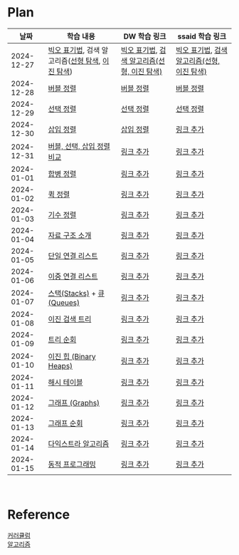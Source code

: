 # Plan

| 날짜        | 학습 내용                                                                                               | DW 학습 링크        | ssaid 학습 링크    |
|-------------|------------------------------------------------------------------------------------------------------|---------------------|-------------------|
| 2024-12-27 | [빅오 표기법](https://github.com/trekhleb/javascript-algorithms#big-o-notation), 검색 알고리즘([선형 탐색](https://github.com/trekhleb/javascript-algorithms/tree/master/src/algorithms/search/linear-search), [이진 탐색](https://github.com/trekhleb/javascript-algorithms/tree/master/src/algorithms/search/binary-search)) | [빅오 표기법](https://river-blinker-42t.notion.site/16a2615bcc3080129a73c260bd2f4b1f?pvs=4), [검색 알고리즘(선형, 이진 탐색)](https://www.notion.so/river-blinker-42t/16a2615bcc3080899771c4fa8a422442)      | [빅오 표기법](https://github.com/swywssaid/TIL/blob/main/algorithm/algorithm-efficiency.md), [검색 알고리즘(선형, 이진 탐색)](https://github.com/swywssaid/TIL/blob/main/algorithm/searching-algorithm.md) |
| 2024-12-28 | [버블 정렬](https://github.com/trekhleb/javascript-algorithms/tree/master/src/algorithms/sorting/bubble-sort)                               | [버블 정렬](https://river-blinker-42t.notion.site/16a2615bcc308095a20dc876737229fa?pvs=74)      | [버블 정렬](https://github.com/swywssaid/TIL/blob/main/algorithm/bubble-sort.md)    |
| 2024-12-29 | [선택 정렬](https://github.com/trekhleb/javascript-algorithms/tree/master/src/algorithms/sorting/selection-sort)                           | [선택 정렬](https://www.notion.so/river-blinker-42t/16b2615bcc3080b48e9ef74eefa4e52a)      | [선택 정렬](https://github.com/swywssaid/TIL/blob/main/algorithm/selection-sort.md)    |
| 2024-12-30 | [삽입 정렬](https://github.com/trekhleb/javascript-algorithms#insertion-sort)                           | [삽입 정렬](https://www.notion.so/river-blinker-42t/16c2615bcc3080359695ddb3c025d80a)      | [링크 추가](#)    |
| 2024-12-31 | [버블, 선택, 삽입 정렬 비교](https://github.com/trekhleb/javascript-algorithms#comparison-of-sorting-algorithms) | [링크 추가](#)      | [링크 추가](#)    |
| 2024-01-01 | [합병 정렬](https://github.com/trekhleb/javascript-algorithms#merge-sort)                               | [링크 추가](#)      | [링크 추가](#)    |
| 2024-01-02 | [퀵 정렬](https://github.com/trekhleb/javascript-algorithms#quick-sort)                                 | [링크 추가](#)      | [링크 추가](#)    |
| 2024-01-03 | [기수 정렬](https://github.com/trekhleb/javascript-algorithms#radix-sort)                               | [링크 추가](#)      | [링크 추가](#)    |
| 2024-01-04 | [자료 구조 소개](https://github.com/trekhleb/javascript-algorithms#data-structures)                    | [링크 추가](#)      | [링크 추가](#)    |
| 2024-01-05 | [단일 연결 리스트](https://github.com/trekhleb/javascript-algorithms#linked-list)                      | [링크 추가](#)      | [링크 추가](#)    |
| 2024-01-06 | [이중 연결 리스트](https://github.com/trekhleb/javascript-algorithms#doubly-linked-list)               | [링크 추가](#)      | [링크 추가](#)    |
| 2024-01-07 | [스택(Stacks)](https://github.com/trekhleb/javascript-algorithms#stack) + [큐(Queues)](https://github.com/trekhleb/javascript-algorithms#queue) | [링크 추가](#)      | [링크 추가](#)    |
| 2024-01-08 | [이진 검색 트리](https://github.com/trekhleb/javascript-algorithms#binary-search-tree)                 | [링크 추가](#)      | [링크 추가](#)    |
| 2024-01-09 | [트리 순회](https://github.com/trekhleb/javascript-algorithms#tree-traversal)                          | [링크 추가](#)      | [링크 추가](#)    |
| 2024-01-10 | [이진 힙 (Binary Heaps)](https://github.com/trekhleb/javascript-algorithms#heap)                       | [링크 추가](#)      | [링크 추가](#)    |
| 2024-01-11 | [해시 테이블](https://github.com/trekhleb/javascript-algorithms#hash-table)                            | [링크 추가](#)      | [링크 추가](#)    |
| 2024-01-12 | [그래프 (Graphs)](https://github.com/trekhleb/javascript-algorithms#graph)                             | [링크 추가](#)      | [링크 추가](#)    |
| 2024-01-13 | [그래프 순회](https://github.com/trekhleb/javascript-algorithms#graph-traversal)                       | [링크 추가](#)      | [링크 추가](#)    |
| 2024-01-14 | [다익스트라 알고리즘](https://github.com/trekhleb/javascript-algorithms#dijkstra-algorithm)            | [링크 추가](#)      | [링크 추가](#)    |
| 2024-01-15 | [동적 프로그래밍](https://github.com/trekhleb/javascript-algorithms#dynamic-programming)              | [링크 추가](#)      | [링크 추가](#)    |




</br>

# Reference
[커러큘럼](https://www.udemy.com/course/best-javascript-data-structures/?couponCode=ST12MT122624)
</br>
[알고리즘](https://github.com/trekhleb/javascript-algorithms/blob/master/README.ko-KR.md)
